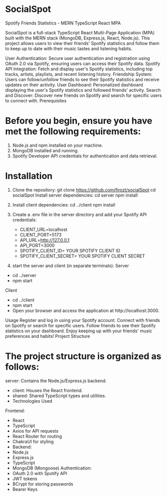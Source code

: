 # SocialSpot

Spotify Friends Statistics - MERN TypeScript React MPA




SocialSpot is a full-stack TypeScript React Multi-Page Application (MPA) built with the MERN stack (MongoDB, Express.js, React, Node.js). This project allows users to view their friends' Spotify statistics and follow them to keep up to date with their music tastes and listening habits.


User Authentication: Secure user authentication and registration using OAuth 2.0 via Spotify, ensuring users can access their Spotify data.
Spotify API Integration: Fetch and display user's Spotify statistics, including top tracks, artists, playlists, and recent listening history.
Friendship System: Users can follow/unfollow friends to see their Spotify statistics and receive updates on their activity.
User Dashboard: Personalized dashboard displaying the user's Spotify statistics and followed friends' activity.
Search and Discover: Discover new friends on Spotify and search for specific users to connect with.
Prerequisites

# Before you begin, ensure you have met the following requirements:

1. Node.js and npm installed on your machine.
2. MongoDB installed and running.
3. Spotify Developer API credentials for authentication and data retrieval.

# Installation

1. Clone the repository:
  git clone https://github.com/firozt/socialSpot
  cd socialSpot
  Install server dependencies:
  cd server
  npm install

2. Install client dependencies:
  cd ../client
  npm install

3.  Create a .env file in the server directory and add your Spotify API credentials:

    + CLIENT_URL=localhost
    + CLIENT_PORT=5173
    + API_URL=http://127.0.0.1
    + API_PORT=3000
    + SPOTIFY_CLIENT_ID= YOUR SPOTIFY CLIENT ID
    + SPOTIFY_CLIENT_SECRET= YOUR SPOTIFY CLIENT SECRET

4.  start the server and client (in separate terminals):
  Server
  +  cd ../server
  +  npm start

  Client
  +  cd ../client
  +  npm start
  +  Open your browser and access the application at http://localhost:3000.

Usage
Register and log in using your Spotify account.
Connect with friends on Spotify or search for specific users.
Follow friends to see their Spotify statistics on your dashboard.
Enjoy keeping up with your friends' music preferences and habits!
Project Structure

# The project structure is organized as follows:

server: Contains the Node.js/Express.js backend.
+ client: Houses the React frontend.
+ shared: Shared TypeScript types and utilities.
+ Technologies Used

Frontend:
+ React
+ TypeScript
+ Axios for API requests
+ React Router for routing
+ ChakraUI for styling
+ Backend:
+ Node.js
+ Express.js
+ TypeScript
+ MongoDB (Mongoose)
Authentication:
+ OAuth 2.0 with Spotify API
+ JWT tokens
+ BCrypt for storing passwords
+ Bearer Keys


